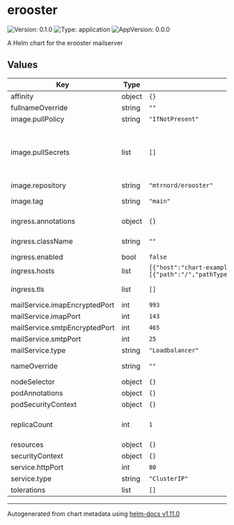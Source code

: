 # erooster

![Version: 0.1.0](https://img.shields.io/badge/Version-0.1.0-informational?style=flat-square) ![Type: application](https://img.shields.io/badge/Type-application-informational?style=flat-square) ![AppVersion: 0.0.0](https://img.shields.io/badge/AppVersion-0.0.0-informational?style=flat-square)

A Helm chart for the erooster mailserver

## Values

| Key | Type | Default | Description |
|-----|------|---------|-------------|
| affinity | object | `{}` |  |
| fullnameOverride | string | `""` | Override the full name of the installed chart. |
| image.pullPolicy | string | `"IfNotPresent"` |  |
| image.pullSecrets | list | `[]` | Optionally specify an array of imagePullSecrets. Secrets must be manually created in the namespace. ref: https://kubernetes.io/docs/tasks/configure-pod-container/pull-image-private-registry/ |
| image.repository | string | `"mtrnord/erooster"` | Image location to download erooster from |
| image.tag | string | `"main"` | Overrides the image tag whose default is the chart appVersion. |
| ingress.annotations | object | `{}` | Annotations to apply to the created ingress resource. |
| ingress.className | string | `""` | Set the name of the IngressClass cluster resource (optional) |
| ingress.enabled | bool | `false` | Enable the ingress |
| ingress.hosts | list | `[{"host":"chart-example.local","paths":[{"path":"/","pathType":"ImplementationSpecific"}]}]` | Hosts to listen on. |
| ingress.tls | list | `[]` | TLS Secrets for this domain. This is required to match the tls secret for the server itself. |
| mailService.imapEncryptedPort | int | `993` | Port for the imap server (encrypted) |
| mailService.imapPort | int | `143` | Port for the imap server (unencrypted) |
| mailService.smtpEncryptedPort | int | `465` | Port for the smtp server (encrypted) |
| mailService.smtpPort | int | `25` | Port for the smtp server (unencrypted) |
| mailService.type | string | `"Loadbalancer"` | Type of the Mail Service |
| nameOverride | string | `""` | Override part of the installed name, will still keep release name. |
| nodeSelector | object | `{}` |  |
| podAnnotations | object | `{}` | Additional annotations for the pods |
| podSecurityContext | object | `{}` | Security context for the pods |
| replicaCount | int | `1` | Amount of replicas. WARNING: Currently erooster doesnt support horizontal scaling properly. |
| resources | object | `{}` | Setup resource limits and requests |
| securityContext | object | `{}` | Security context for the deployment |
| service.httpPort | int | `80` | Port for the http server |
| service.type | string | `"ClusterIP"` | Type of the HTTP Service |
| tolerations | list | `[]` |  |

----------------------------------------------
Autogenerated from chart metadata using [helm-docs v1.11.0](https://github.com/norwoodj/helm-docs/releases/v1.11.0)
